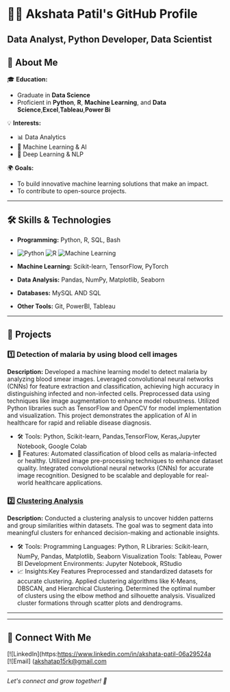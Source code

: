 # 👨‍💻 Akshata Patil's GitHub Profile

Data Analyst,
Python Developer,
Data Scientist
---

## 🌟 About Me
🎓 **Education:**  
- Graduate in **Data Science**  
- Proficient in **Python**, **R**, **Machine Learning**, and **Data Science**,**Excel**,**Tableau**,**Power Bi**



💡 **Interests:**  
- 📊 Data Analytics  
- 🤖 Machine Learning & AI  
- 🧠 Deep Learning & NLP  

🌍 **Goals:**  
- To build innovative machine learning solutions that make an impact.  
- To contribute to open-source projects.

---

## 🛠️ Skills & Technologies
- **Programming:** Python, R, SQL, Bash
- ![Python](https://img.shields.io/badge/Python-3776AB?style=flat-square&logo=python&logoColor=white)
  ![R](https://img.shields.io/badge/R-276DC3?style=flat-square&logo=R&logoColor=white)
  ![Machine Learning](https://img.shields.io/badge/Machine%20Learning-%23FFA500?style=flat-square&logo=sklearn&logoColor=white)

- **Machine Learning:** Scikit-learn, TensorFlow, PyTorch  
- **Data Analysis:** Pandas, NumPy, Matplotlib, Seaborn  
- **Databases:** MySQL AND SQL 
- **Other Tools:** Git, PowerBI, Tableau  

---

## 📂 Projects
### 1️⃣ Detection of malaria by using blood cell images
**Description:** Developed a machine learning model to detect malaria by analyzing blood smear images. Leveraged convolutional neural networks (CNNs) for feature extraction and classification, achieving high accuracy in distinguishing infected and non-infected cells. Preprocessed data using techniques like image augmentation to enhance model robustness. Utilized Python libraries such as TensorFlow and OpenCV for model implementation and visualization. This project demonstrates the application of AI in healthcare for rapid and reliable disease diagnosis. 
- 🛠️ Tools: Python, Scikit-learn, Pandas,TensorFlow, Keras,Jupyter Notebook, Google Colab
- 🚀 Features: Automated classification of blood cells as malaria-infected or healthy.
Utilized image pre-processing techniques to enhance dataset quality.
Integrated convolutional neural networks (CNNs) for accurate image recognition.
Designed to be scalable and deployable for real-world healthcare applications. 

### 2️⃣ [Clustering Analysis](https://github.com/Akshata3815/Clustering_Analysis)
**Description:** Conducted a clustering analysis to uncover hidden patterns and group similarities within datasets. The goal was to segment data into meaningful clusters for enhanced decision-making and actionable insights. 
- 🛠️ Tools: 
Programming Languages: Python, R
Libraries: Scikit-learn, NumPy, Pandas, Matplotlib, Seaborn
Visualization Tools: Tableau, Power BI
Development Environments: Jupyter Notebook, RStudio
- 📈 Insights:Key Features
Preprocessed and standardized datasets for accurate clustering.
Applied clustering algorithms like K-Means, DBSCAN, and Hierarchical Clustering.
Determined the optimal number of clusters using the elbow method and silhouette analysis.
Visualized cluster formations through scatter plots and dendrograms.


---


---

## 🔗 Connect With Me
[![LinkedIn](https:https://www.linkedin.com/in/akshata-patil-06a29524a  
[![Email] (akshatap15rk@gmail.com

---

*Let's connect and grow together! 🚀*
